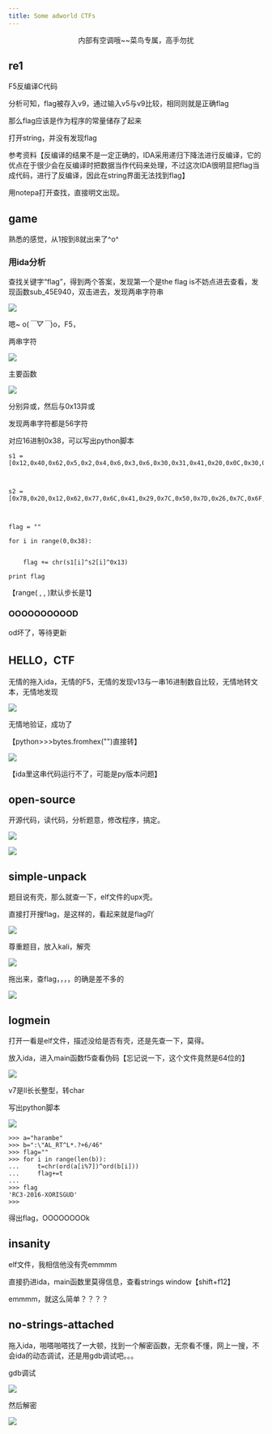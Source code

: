 ```yaml
---
title: Some adworld CTFs
---
```


<center>内部有空调哦~~菜鸟专属，高手勿扰</center>

<!--more-->

## re1

F5反编译C代码

分析可知，flag被存入v9，通过输入v5与v9比较，相同则就是正确flag

那么flag应该是作为程序的常量储存了起来

打开string，并没有发现flag

参考资料【反编译的结果不是一定正确的，IDA采用递归下降法进行反编译，它的优点在于很少会在反编译时把数据当作代码来处理，不过这次IDA很明显把flag当成代码，进行了反编译，因此在string界面无法找到flag】

用notepa打开查找，直接明文出现。

## game

熟悉的感觉，从1按到8就出来了^o^

### 用ida分析

查找关键字“flag”，得到两个答案，发现第一个是the flag is不妨点进去查看，发现函数sub_45E940，双击进去，发现两串字符串

![](https://raw.githubusercontent.com/77smile/Webpic/master/C%3A%5CUsers%5CCX%5CDesktop%5Cimg20190828190107.png)

嗯~ o(*￣▽￣*)o，F5，

两串字符

![](https://raw.githubusercontent.com/77smile/Webpic/master/C%3A%5CUsers%5CCX%5CDesktop%5Cimg20190828184922.png)

主要函数

![](https://raw.githubusercontent.com/77smile/Webpic/master/C%3A%5CUsers%5CCX%5CDesktop%5Cimg20190828184949.png)

分别异或，然后与0x13异或

发现两串字符都是56字符

对应16进制0x38，可以写出python脚本


    s1 = [0x12,0x40,0x62,0x5,0x2,0x4,0x6,0x3,0x6,0x30,0x31,0x41,0x20,0x0C,0x30,0x41,0x1F,0x4E,0x3E,0x20,0x31,0x20,0x1,0x39,0x60,0x3,0x15,0x9,0x4,0x3E,0x3,0x5,0x4,0x1,0x2,0x3,0x2C,0x41,0x4E,0x20,0x10,0x61,0x36,0x10,0x2C,0x34,0x20,0x40,0x59,0x2D,0x20,0x41,0x0F,0x22,0x12,0x10,0x0]

 

    s2 = [0x7B,0x20,0x12,0x62,0x77,0x6C,0x41,0x29,0x7C,0x50,0x7D,0x26,0x7C,0x6F,0x4A,0x31,0x53,0x6C,0x5E,0x6C,0x54,0x6,0x60,0x53,0x2C,0x79,0x68,0x6E,0x20,0x5F,0x75,0x65,0x63,0x7B,0x7F,0x77,0x60,0x30,0x6B,0x47,0x5C,0x1D,0x51,0x6B,0x5A,0x55,0x40,0x0C,0x2B,0x4C,0x56,0x0D,0x72,0x1,0x75,0x7E,0x0]

 

    flag = ""

    for i in range(0,0x38):

 
        flag += chr(s1[i]^s2[i]^0x13)

    print flag


【range( , , )默认步长是1】

### OOOOOOOOOOD

od坏了，等待更新



## HELLO，CTF

无情的拖入ida，无情的F5，无情的发现v13与一串16进制数自比较，无情地转文本，无情地发现

![](https://raw.githubusercontent.com/77smile/Webpic/master/C%3A%5CUsers%5CCX%5CDesktop%5Cimg20190828201450.png)

无情地验证，成功了

【python>>>bytes.fromhex("")直接转】

![](https://raw.githubusercontent.com/77smile/Webpic/master/C%3A%5CUsers%5CCX%5CDesktop%5Cimg20190829192753.png)

【ida里这串代码运行不了，可能是py版本问题】


## open-source

开源代码，读代码，分析题意，修改程序，搞定。

![](https://raw.githubusercontent.com/77smile/Webpic/master/C%3A%5CUsers%5CCX%5CDesktop%5Cimg20190829194957.png)

![](https://raw.githubusercontent.com/77smile/Webpic/master/C%3A%5CUsers%5CCX%5CDesktop%5Cimg20190829194942.png)


## simple-unpack

题目说有壳，那么就查一下，elf文件的upx壳。

直接打开搜flag，是这样的，看起来就是flag吖

![](https://raw.githubusercontent.com/77smile/Webpic/master/C%3A%5CUsers%5CCX%5CDesktop%5Cimg20190829203617.png)

尊重题目，放入kali，解壳

![](https://raw.githubusercontent.com/77smile/Webpic/master/C%3A%5CUsers%5CCX%5CDesktop%5Cimg20190829203256.png)

拖出来，查flag，，，，的确是差不多的

![](https://raw.githubusercontent.com/77smile/Webpic/master/C%3A%5CUsers%5CCX%5CDesktop%5Cimg20190829203420.png)

## logmein

打开一看是elf文件，描述没给是否有壳，还是先查一下，莫得。

放入ida，进入main函数f5查看伪码【忘记说一下，这个文件竟然是64位的】

![](https://raw.githubusercontent.com/77smile/Webpic/master/C%3A%5CUsers%5CCX%5CDesktop%5Cimg20190901150255.png)

v7是ll长长整型，转char

写出python脚本

![](https://raw.githubusercontent.com/77smile/Webpic/master/C%3A%5CUsers%5CCX%5CDesktop%5Cimg20190901152430.png)

    >>> a="harambe"
    >>> b=":\"AL_RT^L*.?+6/46"
    >>> flag=""
    >>> for i in range(len(b)):
    ...     t=chr(ord(a[i%7])^ord(b[i]))
    ...     flag+=t
    ...
    >>> flag
    'RC3-2016-XORISGUD'
    >>>

得出flag，OOOOOOOOk

## insanity

elf文件，我相信他没有壳emmmm

直接扔进ida，main函数里莫得信息，查看strings window【shift+f12】

emmmm，就这么简单？？？？

## no-strings-attached

拖入ida，啪嗒啪嗒找了一大顿，找到一个解密函数，无奈看不懂，网上一搜，不会ida的动态调试，还是用gdb调试吧。。。

gdb调试

![](https://raw.githubusercontent.com/77smile/Webpic/master/C%3A%5CUsers%5CCX%5CDesktop%5Cimg20190901162557.png)

然后解密

![](https://raw.githubusercontent.com/77smile/Webpic/master/C%3A%5CUsers%5CCX%5CDesktop%5Cimg20190901162449.png)

